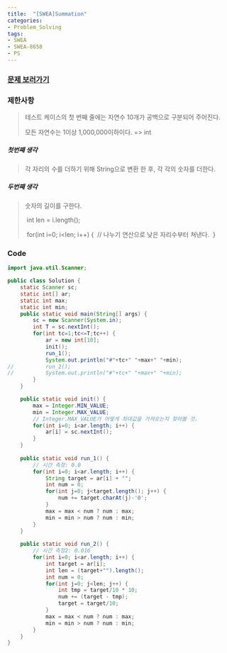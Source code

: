```yaml
---
title:  "[SWEA]Summation"
categories:
- Problem_Solving
tags:
- SWEA
- SWEA-8658
- PS
---
```



### [문제 보러가기]( https://swexpertacademy.com/main/code/problem/problemDetail.do?contestProbId=AW1lwyh6WPwDFARC&categoryId=AW1lwyh6WPwDFARC&categoryType=CODE )



### 제한사항

> 테스트 케이스의 첫 번째 줄에는 자연수 10개가 공백으로 구분되어 주어진다.
>
> 모든 자연수는 1이상 1,000,000이하이다.  => int

##### 첫번째 생각

> 각 자리의 수를 더하기 위해 String으로 변환 한 후, 각 각의 숫자를 더한다.

##### 두번째 생각

> 숫자의 길이를 구한다. 
>
> ​	int len = i.length();
>
> ​	for(int i=0; i<len; i++) {
> ​		// 나누기 연산으로 낮은 자리수부터 쳐낸다.
> ​	}



### Code

```java
import java.util.Scanner;

public class Solution {
	static Scanner sc;
	static int[] ar;
	static int max;
	static int min;
	public static void main(String[] args) {
		sc = new Scanner(System.in);
		int T = sc.nextInt();
		for(int tc=1;tc<=T;tc++) {
			ar = new int[10];
			init();
			run_1();
			System.out.println("#"+tc+" "+max+" "+min);			
//			run_2();
//			System.out.println("#"+tc+" "+max+" "+min);
		}
	}

	public static void init() {
		max = Integer.MIN_VALUE;
		min = Integer.MAX_VALUE; 
        // Integer.MAX_VALUE가 어떻게 최대값을 가져오는지 찾아볼 것. 
		for(int i=0; i<ar.length; i++) {
			ar[i] = sc.nextInt();
		}
	}
	
	public static void run_1() {
		// 시간 측정: 0.0
		for(int i=0; i<ar.length; i++) {
			String target = ar[i] + "";
			int num = 0;
			for(int j=0; j<target.length(); j++) {
				num += target.charAt(j)-'0';
			}
			max = max < num ? num : max;
			min = min > num ? num : min;
		}
	}
	
	public static void run_2() {
		// 시간 측정2: 0.016
		for(int i=0; i<ar.length; i++) {
			int target = ar[i];
			int len = (target+"").length();
			int num = 0;
			for(int j=0; j<len; j++) {
				int tmp = target/10 * 10;
				num += (target - tmp);
				target = target/10;
			}
			max = max < num ? num : max;
			min = min > num ? num : min;
		}
	}
}

```

